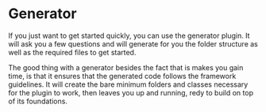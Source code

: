 # Generator

If you just want to get started quickly, you can use the generator plugin. It will ask you a few questions and will generate for you the folder structure as well as the required files to get started.

The good thing with a generator besides the fact that is makes you gain time, is that it ensures that the generated code follows the framework guidelines. It will create the bare minimum folders and classes necessary for the plugin to work, then leaves you up and running, redy to build on top of its foundations.
